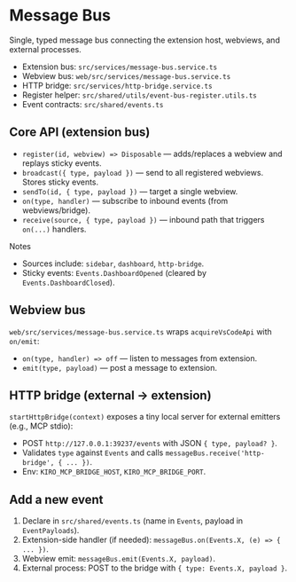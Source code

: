 # Message Bus

Single, typed message bus connecting the extension host, webviews, and external processes.

- Extension bus: `src/services/message-bus.service.ts`
- Webview bus: `web/src/services/message-bus.service.ts`
- HTTP bridge: `src/services/http-bridge.service.ts`
- Register helper: `src/shared/utils/event-bus-register.utils.ts`
- Event contracts: `src/shared/events.ts`

## Core API (extension bus)

- `register(id, webview) => Disposable` — adds/replaces a webview and replays sticky events.
- `broadcast({ type, payload })` — send to all registered webviews. Stores sticky events.
- `sendTo(id, { type, payload })` — target a single webview.
- `on(type, handler)` — subscribe to inbound events (from webviews/bridge).
- `receive(source, { type, payload })` — inbound path that triggers `on(...)` handlers.

Notes

- Sources include: `sidebar`, `dashboard`, `http-bridge`.
- Sticky events: `Events.DashboardOpened` (cleared by `Events.DashboardClosed`).

## Webview bus

`web/src/services/message-bus.service.ts` wraps `acquireVsCodeApi` with `on/emit`:

- `on(type, handler) => off` — listen to messages from extension.
- `emit(type, payload)` — post a message to extension.

## HTTP bridge (external → extension)

`startHttpBridge(context)` exposes a tiny local server for external emitters (e.g., MCP stdio):

- POST `http://127.0.0.1:39237/events` with JSON `{ type, payload? }`.
- Validates `type` against `Events` and calls `messageBus.receive('http-bridge', { ... })`.
- Env: `KIRO_MCP_BRIDGE_HOST`, `KIRO_MCP_BRIDGE_PORT`.

## Add a new event

1. Declare in `src/shared/events.ts` (name in `Events`, payload in `EventPayloads`).
2. Extension-side handler (if needed): `messageBus.on(Events.X, (e) => { ... })`.
3. Webview emit: `messageBus.emit(Events.X, payload)`.
4. External process: POST to the bridge with `{ type: Events.X, payload }`.

